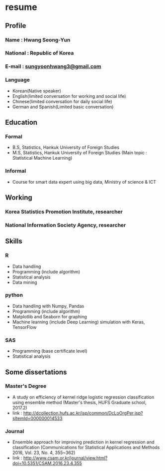 # resume


## Profile

### Name : Hwang Seong-Yun
### National : Republic of Korea
### E-mail : sungyoonhwang3@gmail.com
### Language 
- Korean(Native speaker)
- English(limited conversation for working and social life)
- Chinese(limited conversation for daily social life) 
- German and Spanish(Limited basic conversation)


## Education

### Formal
- B.S, Statistics, Hankuk University of Foreign Studies 
- M.S, Statistics, Hankuk University of Foreign Studies (Main topic : Statistical Machine Learning) 
### Informal
- Course for smart data expert using big data, Ministry of science & ICT 


## Working

### Korea Statistics Promotion Institute, researcher 
### National Information Society Agency, researcher 


## Skills

### R
- Data handling
- Programming (include algorithm)
- Statistical analysis
- Data mining
### python
- Data handling with Numpy, Pandas
- Programming (include algorithm) 
- Matplotlib and Seaborn for graphing
- Machine learning (include Deep Learning) simulation with Keras, TensorFlow
### SAS
- Programming (base certificate level)
- Statistical analysis


## Some dissertations

### Master's Degree
- A study on efficiency of kernel ridge logistic regression classification using ensemble method (Master's thesis, HUFS Graduate school, 2017.2)
- link : http://dcollection.hufs.ac.kr/jsp/common/DcLoOrgPer.jsp?sItemId=000000014533
### Journal 
- Ensemble approach for improving prediction in kernel regression and classification (Communications for Statistical Applications and Methods 2016, Vol. 23, No. 4, 355~362)
- link : http://www.csam.or.kr/journal/view.html?doi=10.5351/CSAM.2016.23.4.355


